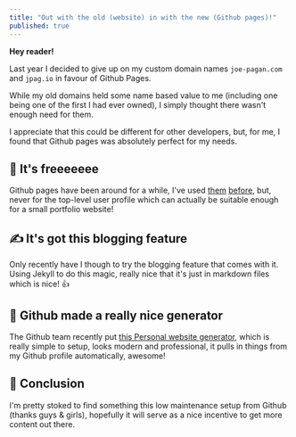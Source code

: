 ```yaml
---
title: "Out with the old (website) in with the new (Github pages)!"
published: true
---
```


**Hey reader!**

Last year I decided to give up on my custom domain names `joe-pagan.com` and `jpag.io` in favour of Github Pages.

While my old domains held some name based value to me (including one being one of the first I had ever owned), I simply thought there wasn't enough need for them.

I appreciate that this could be different for other developers, but, for me, I found that Github pages was absolutely perfect for my needs.

## 🥳 It's freeeeeee

Github pages have been around for a while, I've used [them](https://joepagan.github.io/GetSchwifty.js/) [before](https://joepagan.github.io/dogey.js/), but, never for the top-level user profile which can actually be suitable enough for a small portfolio website!

## ✍️ It's got this blogging feature

Only recently have I though to try the blogging feature that comes with it. Using Jekyll to do this magic, really nice that it's just in markdown files which is nice! 👍

## 🐙 Github made a really nice generator

The Github team recently put [this Personal website generator](https://github.dev/), which is really simple to setup, looks modern and professional, it pulls in things from my Github profile automatically, awesome!

## 🤔 Conclusion

I'm pretty stoked to find something this low maintenance setup from Github (thanks guys & girls), hopefully it will serve as a nice incentive to get more content out there.

